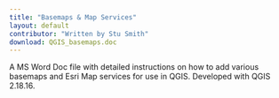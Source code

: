 ```yaml
---
title: "Basemaps & Map Services"
layout: default
contributor: "Written by Stu Smith"
download: QGIS_basemaps.doc
---
```


A MS Word Doc file with detailed instructions on how to add various basemaps and Esri Map services for use in QGIS. Developed with QGIS 2.18.16.
